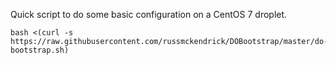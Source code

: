 Quick script to do some basic configuration on a CentOS 7 droplet.

```
bash <(curl -s https://raw.githubusercontent.com/russmckendrick/DOBootstrap/master/do-bootstrap.sh)
```